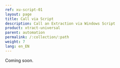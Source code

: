```yaml
---
ref: xu-script-01
layout: page
title: Call via Script
description: Call an Extraction via Windows Script
product: xtract-universal
parent: automation
permalink: /:collection/:path
weight: 7
lang: en_EN
---
```


Coming soon.
